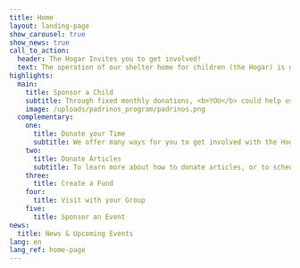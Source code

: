 ```yaml
---
title: Home
layout: landing-page
show_carousel: true
show_news: true
call_to_action:
  header: The Hogar Invites you to get involved!
  text: The operation of our shelter home for children (the Hogar) is greatly possible thanks to grants and donations from institutions such as United Way, government agencies, civic organizations, merchants and private companies. However, most important is the support of the COMMUNITY, individuals and families that are committed to help El Hogar continue its work and make a difference in the lives of its children.
highlights:
  main:
    title: Sponsor a Child
    subtitle: Through fixed monthly donations, <b>YOU</b> could help us defray the costs of the services we provide to our children while they reside at the Hogar.
    image: /uploads/padrinos_program/padrinos.png
  complementary:
    one:
      title: Donate your Time
      subtitle: We offer many ways for you to get involved with the Hogar and see first-hand the results of your efforts and dedication.
    two:
      title: Donate Articles
      subtitle: To learn more about how to donate articles, or to schedule the delivery of your donations, contact us by phone at PHONE.
    three:
      title: Create a Fund
    four:
      title: Visit with your Group
    five:
      title: Sponsor an Event
news:
  title: News & Upcoming Events
lang: en
lang_ref: home-page
---
```

